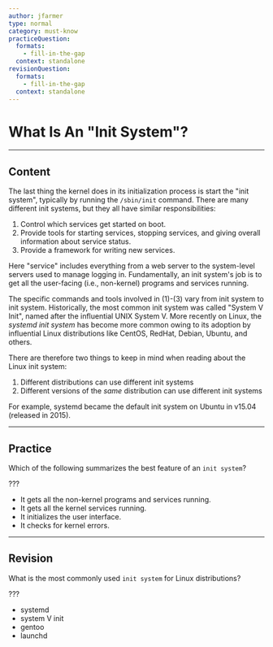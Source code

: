 ```yaml
---
author: jfarmer
type: normal
category: must-know
practiceQuestion:
  formats:
    - fill-in-the-gap
  context: standalone
revisionQuestion:
  formats:
    - fill-in-the-gap
  context: standalone
---
```


# What Is An "Init System"?


---

## Content

The last thing the kernel does in its initialization process is start the "init system", typically by running the `/sbin/init` command.  There are many different init systems, but they all have similar responsibilities:

1. Control which services get started on boot.
2. Provide tools for starting services, stopping services, and giving overall information about service status.
3. Provide a framework for writing new services.

Here "service" includes everything from a web server to the system-level servers used to manage logging in.  Fundamentally, an init system's job is to get all the user-facing (i.e., non-kernel) programs and services running.

The specific commands and tools involved in (1)-(3) vary from init system to init system.  Historically, the most common init system was called "System V Init", named after the influential UNIX System V.  More recently on Linux, the *systemd init system* has become more common owing to its adoption by influential Linux distributions like CentOS, RedHat, Debian, Ubuntu, and others.

There are therefore two things to keep in mind when reading about the Linux init system:

1. Different distributions can use different init systems
2. Different versions of the *same* distribution can use different init systems

For example, systemd became the default init system on Ubuntu in v15.04 (released in 2015).


---

## Practice

Which of the following summarizes the best feature of an `init system`? 

???

- It gets all the non-kernel programs and services running.
- It gets all the kernel services running.
- It initializes the user interface.
- It checks for kernel errors.


---

## Revision

What is the most commonly used `init system` for Linux distributions? 

???

- systemd
- system V init
- gentoo
- launchd
